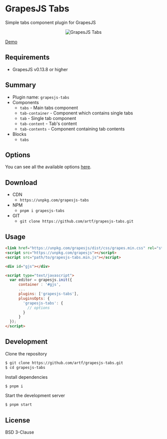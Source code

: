 # GrapesJS Tabs

Simple tabs component plugin for GrapesJS

<p align="center"><img src="http://grapesjs.com/img/tabs.gif" alt="GrapesJS Tabs" align="center"/></p>

[Demo](http://grapesjs.com/demo.html)

## Requirements

- GrapesJS v0.13.8 or higher

## Summary

- Plugin name: `grapesjs-tabs`
- Components
  - `tabs` - Main tabs component
  - `tab-container` - Component which contains single tabs
  - `tab` - Single tab component
  - `tab-content` - Tab's content
  - `tab-contents` - Component containing tab contents
- Blocks
  - `tabs`

## Options

You can see all the available options [here](https://github.com/artf/grapesjs-tabs/blob/master/src/options.js).

## Download

- CDN
  - `https://unpkg.com/grapesjs-tabs`
- NPM
  - `pnpm i grapesjs-tabs`
- GIT
  - `git clone https://github.com/artf/grapesjs-tabs.git`

## Usage

```html
<link href="https://unpkg.com/grapesjs/dist/css/grapes.min.css" rel="stylesheet" />
<script src="https://unpkg.com/grapesjs"></script>
<script src="path/to/grapesjs-tabs.min.js"></script>

<div id="gjs"></div>

<script type="text/javascript">
  var editor = grapesjs.init({
      container : '#gjs',
      ...
      plugins: ['grapesjs-tabs'],
      pluginsOpts: {
        'grapesjs-tabs': {
          // options
        }
      }
  });
</script>
```

## Development

Clone the repository

```sh
$ git clone https://github.com/artf/grapesjs-tabs.git
$ cd grapesjs-tabs
```

Install dependencies

```sh
$ pnpm i
```

Start the development server

```sh
$ pnpm start
```

## License

BSD 3-Clause
